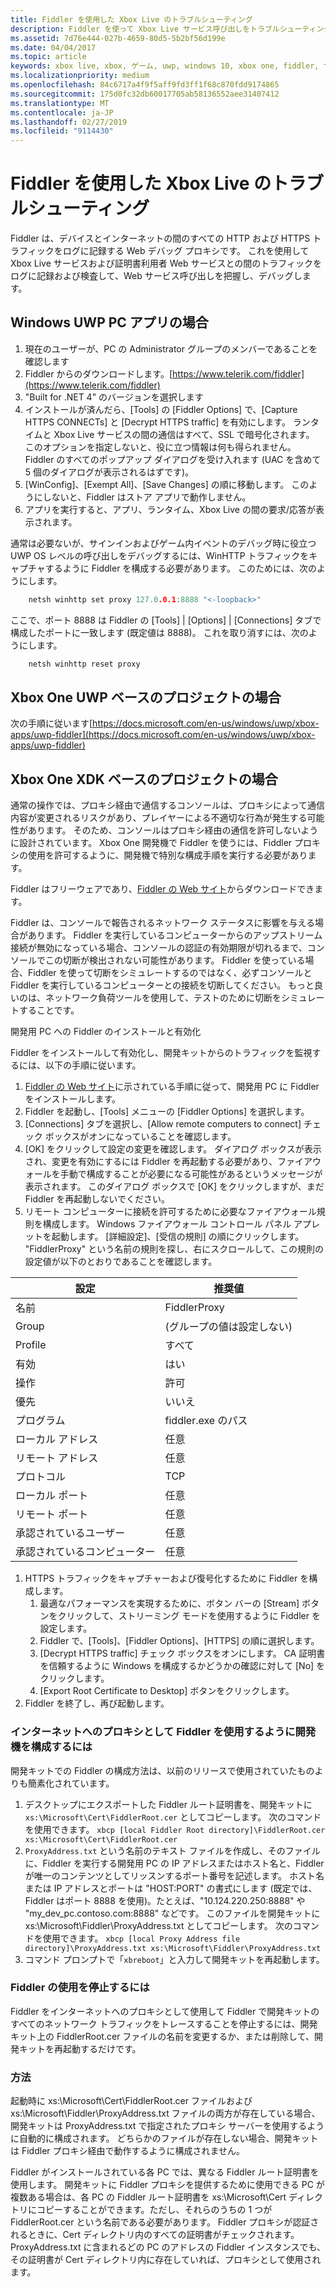 ```yaml
---
title: Fiddler を使用した Xbox Live のトラブルシューティング
description: Fiddler を使って Xbox Live サービス呼び出しをトラブルシューティングする方法について説明します。
ms.assetid: 7d76e444-027b-4659-80d5-5b2bf56d199e
ms.date: 04/04/2017
ms.topic: article
keywords: xbox live, xbox, ゲーム, uwp, windows 10, xbox one, fiddler, サービス呼び出し, トラブルシューティング
ms.localizationpriority: medium
ms.openlocfilehash: 84c6717a4f9f5aff9fd3ff1f68c870fdd9174865
ms.sourcegitcommit: 175d0fc32db60017705ab58136552aee31407412
ms.translationtype: MT
ms.contentlocale: ja-JP
ms.lasthandoff: 02/27/2019
ms.locfileid: "9114430"
---
```

# <a name="troubleshooting-xbox-live-using-fiddler"></a>Fiddler を使用した Xbox Live のトラブルシューティング

Fiddler は、デバイスとインターネットの間のすべての HTTP および HTTPS トラフィックをログに記録する Web デバッグ プロキシです。 これを使用して Xbox Live サービスおよび証明書利用者 Web サービスとの間のトラフィックをログに記録および検査して、Web サービス呼び出しを把握し、デバッグします。

## <a name="for-windows-uwp-pc-apps"></a>Windows UWP PC アプリの場合

1. 現在のユーザーが、PC の Administrator グループのメンバーであることを確認します
1. Fiddler からのダウンロードします。[https://www.telerik.com/fiddler](https://www.telerik.com/fiddler)
1. "Built for .NET 4" のバージョンを選択します
1. インストールが済んだら、[Tools] の [Fiddler Options] で、[Capture HTTPS CONNECTs] と [Decrypt HTTPS traffic] を有効にします。  ランタイムと Xbox Live サービスの間の通信はすべて、SSL で暗号化されます。  このオプションを指定しないと、役に立つ情報は何も得られません。  Fiddler のすべてのポップアップ ダイアログを受け入れます (UAC を含めて 5 個のダイアログが表示されるはずです)。
1. [WinConfig]、[Exempt All]、[Save Changes] の順に移動します。  このようにしないと、Fiddler はストア アプリで動作しません。
1. アプリを実行すると、アプリ、ランタイム、Xbox Live の間の要求/応答が表示されます。

通常は必要ないが、サインインおよびゲーム内イベントのデバッグ時に役立つ UWP OS レベルの呼び出しをデバッグするには、WinHTTP トラフィックをキャプチャするように Fiddler を構成する必要があります。
このためには、次のようにします。
```cpp
    netsh winhttp set proxy 127.0.0.1:8888 "<-loopback>"
```
ここで、ポート 8888 は Fiddler の [Tools] | [Options] | [Connections] タブで構成したポートに一致します (既定値は 8888)。
これを取り消すには、次のようにします。
```cpp
    netsh winhttp reset proxy
```

## <a name="for-xbox-one-uwp-based-projects"></a>Xbox One UWP ベースのプロジェクトの場合

次の手順に従います[https://docs.microsoft.com/en-us/windows/uwp/xbox-apps/uwp-fiddler](https://docs.microsoft.com/en-us/windows/uwp/xbox-apps/uwp-fiddler)

## <a name="for-xbox-one-xdk-based-projects"></a>Xbox One XDK ベースのプロジェクトの場合

通常の操作では、プロキシ経由で通信するコンソールは、プロキシによって通信内容が変更されるリスクがあり、プレイヤーによる不適切な行為が発生する可能性があります。 そのため、コンソールはプロキシ経由の通信を許可しないように設計されています。 Xbox One 開発機で Fiddler を使うには、Fiddler プロキシの使用を許可するように、開発機で特別な構成手順を実行する必要があります。

Fiddler はフリーウェアであり、[Fiddler の Web サイト](https://www.telerik.com/fiddler/)からダウンロードできます。

Fiddler は、コンソールで報告されるネットワーク ステータスに影響を与える場合があります。 Fiddler を実行しているコンピューターからのアップストリーム接続が無効になっている場合、コンソールの認証の有効期限が切れるまで、コンソールでこの切断が検出されない可能性があります。 Fiddler を使っている場合、Fiddler を使って切断をシミュレートするのではなく、必ずコンソールと Fiddler を実行しているコンピューターとの接続を切断してください。 もっと良いのは、ネットワーク負荷ツールを使用して、テストのために切断をシミュレートすることです。

開発用 PC への Fiddler のインストールと有効化

Fiddler をインストールして有効化し、開発キットからのトラフィックを監視するには、以下の手順に従います。

1. [Fiddler の Web サイト](https://www.telerik.com/fiddler/)に示されている手順に従って、開発用 PC に Fiddler をインストールします。
1. Fiddler を起動し、[Tools] メニューの [Fiddler Options] を選択します。
1. [Connections] タブを選択し、[Allow remote computers to connect] チェック ボックスがオンになっていることを確認します。
1. [OK] をクリックして設定の変更を確認します。 ダイアログ ボックスが表示され、変更を有効にするには Fiddler を再起動する必要があり、ファイアウォールを手動で構成することが必要になる可能性があるというメッセージが表示されます。 このダイアログ ボックスで [OK] をクリックしますが、まだ Fiddler を再起動しないでください。
1. リモート コンピューターに接続を許可するために必要なファイアウォール規則を構成します。 Windows ファイアウォール コントロール パネル アプレットを起動します。 [詳細設定]、[受信の規則] の順にクリックします。 "FiddlerProxy" という名前の規則を探し、右にスクロールして、この規則の設定値が以下のとおりであることを確認します。

| 設定          | 推奨値                |
|------------------|--------------------------------|
| 名前             | FiddlerProxy                   |
| Group            | (グループの値は設定しない) |
| Profile          | すべて                            |
| 有効          | はい                            |
| 操作           | 許可                          |
| 優先         | いいえ                             |
| プログラム          | fiddler.exe のパス            |
| ローカル アドレス     | 任意                            |
| リモート アドレス    | 任意                            |
| プロトコル         | TCP                            |
| ローカル ポート        | 任意                            |
| リモート ポート       | 任意                            |
| 承認されているユーザー     | 任意                            |
| 承認されているコンピューター | 任意                            |


1. HTTPS トラフィックをキャプチャーおよび復号化するために Fiddler を構成します。
    1. 最適なパフォーマンスを実現するために、ボタン バーの [Stream] ボタンをクリックして、ストリーミング モードを使用するように Fiddler を設定します。
    1. Fiddler で、[Tools]、[Fiddler Options]、[HTTPS] の順に選択します。
    1. [Decrypt HTTPS traffic] チェック ボックスをオンにします。 CA 証明書を信頼するように Windows を構成するかどうかの確認に対して [No] をクリックします。
    1. [Export Root Certificate to Desktop] ボタンをクリックします。
1. Fiddler を終了し、再び起動します。

### <a name="to-configure-a-dev-kit-to-use-fiddler-as-its-proxy-to-the-internet"></a>インターネットへのプロキシとして Fiddler を使用するように開発機を構成するには
開発キットでの Fiddler の構成方法は、以前のリリースで使用されていたものよりも簡素化されています。

1. デスクトップにエクスポートした Fiddler ルート証明書を、開発キットに ``` xs:\Microsoft\Cert\FiddlerRoot.cer``` としてコピーします。  次のコマンドを使用できます。  ```xbcp [local Fiddler Root directory]\FiddlerRoot.cer xs:\Microsoft\Cert\FiddlerRoot.cer```
1. ```ProxyAddress.txt``` という名前のテキスト ファイルを作成し、そのファイルに、Fiddler を実行する開発用 PC の IP アドレスまたはホスト名と、Fiddler が唯一のコンテンツとしてリッスンするポート番号を記述します。 ホスト名または IP アドレスとポートは "HOST:PORT" の書式にします  (既定では、Fiddler はポート 8888 を使用)。たとえば、"10.124.220.250:8888" や "my_dev_pc.contoso.com:8888" などです。 このファイルを開発キットに xs:\Microsoft\Fiddler\ProxyAddress.txt としてコピーします。  次のコマンドを使用できます。  ```xbcp [local Proxy Address file directory]\ProxyAddress.txt xs:\Microsoft\Fiddler\ProxyAddress.txt```
1. コマンド プロンプトで「```xbreboot```」と入力して開発キットを再起動します。

### <a name="to-stop-using-fiddler"></a>Fiddler の使用を停止するには

Fiddler をインターネットへのプロキシとして使用して Fiddler で開発キットのすべてのネットワーク トラフィックをトレースすることを停止するには、開発キット上の FiddlerRoot.cer ファイルの名前を変更するか、または削除して、開発キットを再起動するだけです。

### <a name="how-it-works"></a>方法

起動時に xs:\Microsoft\Cert\FiddlerRoot.cer ファイルおよび xs:\Microsoft\Fiddler\ProxyAddress.txt ファイルの両方が存在している場合、開発キットは ProxyAddress.txt で指定されたプロキシ サーバーを使用するように自動的に構成されます。 どちらかのファイルが存在しない場合、開発キットは Fiddler プロキシ経由で動作するように構成されません。

Fiddler がインストールされている各 PC では、異なる Fiddler ルート証明書を使用します。 開発キットに Fiddler プロキシを提供するために使用できる PC が複数ある場合は、各 PC の Fiddler ルート証明書を xs:\Microsoft\Cert ディレクトリにコピーすることができます。ただし、それらのうちの 1 つが FiddlerRoot.cer という名前である必要があります。 Fiddler プロキシが認証されるときに、Cert ディレクトリ内のすべての証明書がチェックされます。 ProxyAddress.txt に含まれるどの PC のアドレスの Fiddler インスタンスでも、その証明書が Cert ディレクトリ内に存在していれば、プロキシとして使用されます。
